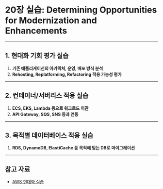 # 20장 실습: Determining Opportunities for Modernization and Enhancements

---

## 1. 현대화 기회 평가 실습

1. **기존 애플리케이션의 아키텍처, 운영, 배포 방식 분석**
2. **Rehosting, Replatforming, Refactoring 적용 가능성 평가**

---

## 2. 컨테이너/서버리스 적용 실습

1. **ECS, EKS, Lambda 등으로 워크로드 이관**
2. **API Gateway, SQS, SNS 등과 연동**

---

## 3. 목적별 데이터베이스 적용 실습

1. **RDS, DynamoDB, ElastiCache 등 목적에 맞는 DB로 마이그레이션**

---

## 참고 자료

- [AWS 현대화 실습](https://aws.amazon.com/ko/modernization/modern-apps/)
